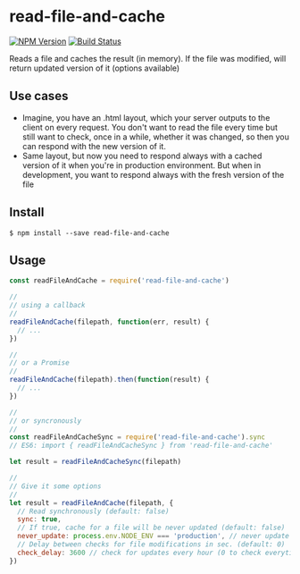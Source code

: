 # read-file-and-cache
[![NPM Version][npm-image]][npm-url]
[![Build Status][travis-image]][travis-url]

Reads a file and caches the result (in memory). If the file was modified, will return updated version of it (options available)

## Use cases

* Imagine, you have an .html layout, which your server outputs to the client
on every request. You don't want to read the file every time but still want to
check, once in a while, whether it was changed, so then you can respond with the
new version of it.
* Same layout, but now you need to respond always with a cached version of it
when you're in production environment. But when in development, you want to
respond always with the fresh version of the file

## Install

```
$ npm install --save read-file-and-cache
```

## Usage

```js
const readFileAndCache = require('read-file-and-cache')

//
// using a callback
//
readFileAndCache(filepath, function(err, result) {
  // ...
})

//
// or a Promise
//
readFileAndCache(filepath).then(function(result) {
  // ...
})

//
// or syncronously
//
const readFileAndCacheSync = require('read-file-and-cache').sync
// ES6: import { readFileAndCacheSync } from 'read-file-and-cache'

let result = readFileAndCacheSync(filepath)

//
// Give it some options
//
let result = readFileAndCache(filepath, {
  // Read synchronously (default: false)
  sync: true,
  // If true, cache for a file will be never updated (default: false)
  never_update: process.env.NODE_ENV === 'production', // never update cache when in production
  // Delay between checks for file modifications in sec. (default: 0)
  check_delay: 3600 // check for updates every hour (0 to check everytime)
})
```

[npm-image]: https://img.shields.io/npm/v/read-file-and-cache.svg
[npm-url]: https://npmjs.org/package/read-file-and-cache
[travis-image]: https://img.shields.io/travis/ilearnio/read-file-and-cache/master.svg
[travis-url]: https://travis-ci.org/ilearnio/read-file-and-cache
